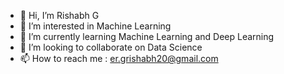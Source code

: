 - 👋 Hi, I’m Rishabh G
- 👀 I’m interested in Machine Learning
- 🌱 I’m currently learning  Machine Learning and Deep Learning
- 💞️ I’m looking to collaborate on Data Science
- 📫 How to reach me : er.grishabh20@gmail.com

<!---
rg20796/rg20796 is a ✨ special ✨ repository because its `README.md` (this file) appears on your GitHub profile.
You can click the Preview link to take a look at your changes.
--->
